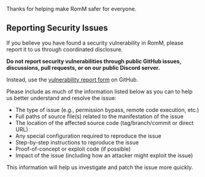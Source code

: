 Thanks for helping make RomM safer for everyone.

## Reporting Security Issues

If you believe you have found a security vulnerability in RomM, please report it to us through coordinated disclosure.

**Do not report security vulnerabilities through public GitHub issues, discussions, pull requests, or on our public Discord server.**

Instead, use the [vulnerability report form](https://github.com/rommapp/romm/security/advisories/new) on GitHub.

Please include as much of the information listed below as you can to help us better understand and resolve the issue:

- The type of issue (e.g., permission bypass, remote code execution, etc.)
- Full paths of source file(s) related to the manifestation of the issue
- The location of the affected source code (tag/branch/commit or direct URL)
- Any special configuration required to reproduce the issue
- Step-by-step instructions to reproduce the issue
- Proof-of-concept or exploit code (if possible)
- Impact of the issue (including how an attacker might exploit the issue)

This information will help us investigate and patch the issue more quickly.
